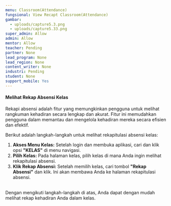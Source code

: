 ```yaml
---
menu: Classroom(Attendance)
fungsional: View Recapt Classroom(Attendance)
gambar:
  - uploads/capture5.3.png
  - uploads/capture5.33.png
super_admin: Allow
admin: Allow
mentor: Allow
teacher: Pending
partner: None
lead_program: None
lead_region: None
content_writer: None
industri: Pending
student: None
support_mobile: Yes
---
```

#### **Melihat Rekap Absensi Kelas**

Rekapi absensi adalah fitur yang memungkinkan pengguna untuk melihat rangkuman kehadiran secara lengkap dan akurat. Fitur ini memudahkan pengguna dalam memantau dan mengelola kehadiran mereka secara efisien dan efektif. 

Berikut adalah langkah-langkah untuk melihat rekapitulasi absensi kelas:

1. **Akses Menu Kelas:** Setelah login dan membuka aplikasi, cari dan klik opsi **"KELAS"** di menu navigasi.
2. **Pilih Kelas:** Pada halaman kelas, pilih kelas di mana Anda ingin melihat rekapitulasi absensi.
3. **Klik Rekap Absensi:** Setelah memilih kelas, cari tombol **"Rekap Absensi"** dan klik. Ini akan membawa Anda ke halaman rekapitulasi absensi.

\
Dengan mengikuti langkah-langkah di atas, Anda dapat dengan mudah melihat rekap kehadiran Anda dalam kelas.